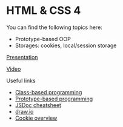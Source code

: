 # HTML & CSS 4

You can find the following topics here:

* Prototype-based OOP
* Storages: cookies, local/session storage

[Presentation](https://docs.google.com/presentation/d/1CXTBdpBbZghDx4KgpiK1B0kSKtJr9aHhHhOSCZkKEMY/edit?usp=sharing)

[Video](https://solvd.zoom.us/rec/share/_q7EBTZRUZ8J6ye8mQrQd1IIzS0N1UdxGWCpHP4xcAYr6a3D_ZqtlEp3j-LvGxul.yfc8u6XrYZp9J3iR?startTime=1618218126000)

Useful links

* [Class-based programming](https://en.wikipedia.org/wiki/Class-based_programming)
* [Prototype-based programming](https://en.wikipedia.org/wiki/Prototype-based_programming)
* [JSDoc cheatsheet](https://devhints.io/jsdoc)
* [draw.io](draw.io)
* [Cookie overview](https://javascript.info/cookie)
